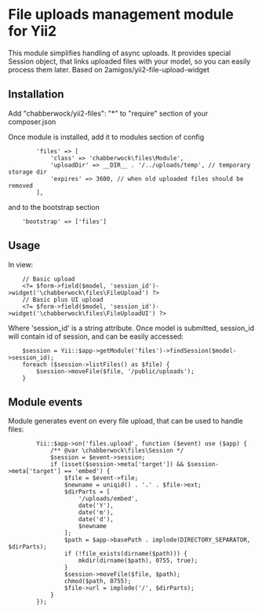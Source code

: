 # File uploads management module for Yii2

This module simplifies handling of async uploads. It provides special Session
object, that links uploaded files with your model, so you can easily process them
later. Based on 2amigos/yii2-file-upload-widget

## Installation

Add "chabberwock/yii2-files": "*" to "require" section of your composer.json

Once module is installed, add it to modules section of config

```
        'files' => [
            'class' => 'chabberwock\files\Module',
            'uploadDir' => __DIR__ . '/../uploads/temp', // temporary storage dir
            'expires' => 3600, // when old uploaded files should be removed
        ],
```
        
and to the bootstrap section
```
    'bootstrap' => ['files']
```

## Usage

In view: 
```
    // Basic upload
    <?= $form->field($model, 'session_id')->widget('\chabberwock\files\FileUpload') ?>
    // Basic plus UI upload
    <?= $form->field($model, 'session_id')->widget('\chabberwock\files\FileUploadUI') ?>
```

Where 'session_id' is a string attribute. Once model is submitted, session_id will contain
id of session, and can be easily accessed:

```
    $session = Yii::$app->getModule('files')->findSession($model->session_id);
    foreach ($session->listFiles() as $file) {
        $session->moveFile($file, '/public/uploads');
    }
```

## Module events

Module generates event on every file upload, that can be used to handle files:

```
        Yii::$app->on('files.upload', function ($event) use ($app) {
            /** @var \chabberwock\files\Session */
            $session = $event->session;
            if (isset($session->meta['target']) && $session->meta['target'] == 'embed') {
                $file = $event->file;
                $newname = uniqid() . '.' . $file->ext;
                $dirParts = [
                    '/uploads/embed',
                    date('Y'),
                    date('m'),
                    date('d'),
                    $newname
                ];
                $path = $app->basePath . implode(DIRECTORY_SEPARATOR, $dirParts);
                if (!file_exists(dirname($path))) {
                    mkdir(dirname($path), 0755, true);    
                }
                $session->moveFile($file, $path);
                chmod($path, 0755);
                $file->url = implode('/', $dirParts);
            }
        });
```












